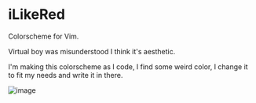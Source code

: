 # iLikeRed
Colorscheme for Vim.

Virtual boy was misunderstood I think it's aesthetic.

I'm making this colorscheme as I code, I find some weird color, I change it to fit my needs and write it in there.

![image](https://user-images.githubusercontent.com/43701418/216743427-5ca71b2c-1d88-433f-83cc-4d73e1fe5ad0.png)


